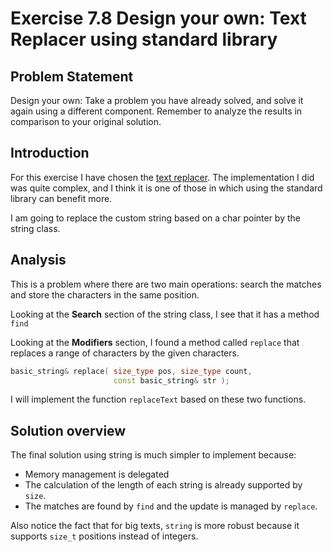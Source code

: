 # Exercise 7.8 Design your own: Text Replacer using standard library

## Problem Statement

Design your own: Take a problem you have already solved, and solve it again
using a different component. Remember to analyze the results in comparison to
your original solution.

## Introduction

For this exercise I have chosen the [text replacer][txtrep]. The implementation
I did was quite complex, and I think it is one of those in which using the
standard library can benefit more.

I am going to replace the custom string based on a char pointer by the string
class.

## Analysis

This is a problem where there are two main operations: search the matches and
store the characters in the same position.

Looking at the **Search** section of the string class, I see that it has a
method `find`

Looking at the **Modifiers** section, I found a method called `replace` that
replaces a range of characters by the given characters.

```cpp
basic_string& replace( size_type pos, size_type count,
                       const basic_string& str );
```

I will implement the function `replaceText` based on these two functions.

## Solution overview

The final solution using string is much simpler to implement because:

- Memory management is delegated
- The calculation of the length of each string is already supported by `size`.
- The matches are found by `find` and the update is managed by `replace`.

Also notice the fact that for big texts, `string` is more robust because
it supports `size_t` positions instead of integers.
<!--Links -->
[txtrep]:(https://github.com/sanzceb/think-like-a-programmer/tree/main/exercises/ch04/03)
